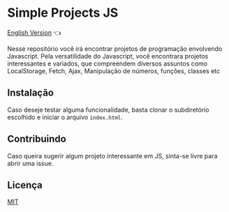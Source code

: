 # Simple Projects JS

<a href="https://github.com/ItaloPussi/simpleProjectsJS/blob/master/readme.md">English Version</a> 👈

Nesse repositório você irá encontrar projetos de programação envolvendo Javascript. Pela versatilidade do Javascript, você encontrara projetos interessantes e variados, que compreendem diversos assuntos como LocalStorage, Fetch, Ajax, Manipulação de números, funções, classes etc 

## Instalação

Caso deseje testar alguma funcionalidade, basta clonar o subdiretório escolhido e iniciar o arquivo ```index.html```.

## Contribuindo
Caso queira sugerir algum projeto interessante em JS, sinta-se livre para abrir uma issue. 

## Licença
[MIT](https://choosealicense.com/licenses/mit/)
